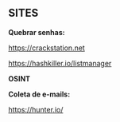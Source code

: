 ## SITES 


**Quebrar senhas:**

https://crackstation.net

https://hashkiller.io/listmanager

**OSINT**

**Coleta de e-mails:**

https://hunter.io/

